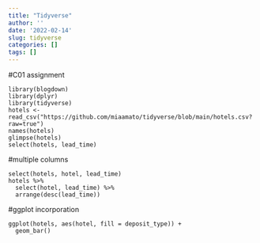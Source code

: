 ```yaml
---
title: "Tidyverse"
author: ''
date: '2022-02-14'
slug: tidyverse
categories: []
tags: []
---
```

#C01 assignment

```{r}
library(blogdown)
library(dplyr)
library(tidyverse)
hotels <- read_csv("https://github.com/miaamato/tidyverse/blob/main/hotels.csv?raw=true")
names(hotels)
glimpse(hotels)
select(hotels, lead_time)
```
#multiple columns
```{r}
select(hotels, hotel, lead_time)
hotels %>%
  select(hotel, lead_time) %>%
  arrange(desc(lead_time))
```
#ggplot incorporation
```{r}
ggplot(hotels, aes(hotel, fill = deposit_type)) +
  geom_bar()
```

